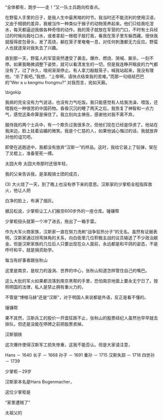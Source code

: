 “全体都有，跑步——走！”又一队士兵跑向检查点。


在野蛮人手里的日子，是我人生中最黑暗的时节。我当时还不能流利的使用汉语，又由于相貌的差异，我被当作一种类似于猴子的动物笼养起来。他们只给我吃泔水，每天都逼迫我做各种奇怪的动作。我的笼子就放在军营的门口，不时有士兵经过的时候向我吐口水，或者拿起一根棍子敲打我，看我在笼子里东躲西藏。很快我就瘦得皮包骨头，发了高烧，躺在笼子里奄奄一息，对任何刺激都无力反应。野蛮人也就逐渐对我失去了兴趣。

直到那一天，野蛮人的军营突然遭受了袭击。爆炸、燃烧、哭喊、厮杀，一刻不停。如果我略微调整下姿势，就可以看清发生的一切，但是我连睁开眼皮的力气都没有了。过了许久，喧闹渐渐停止。有人拿刀敲敲笼子，喊我站起来，我没有理他。“杀了我吧。”我想，“上帝啊，请快点结束我的苦难。”而那一句结结巴巴的“Wer a u kengmu frongmu?” 对我而言，宛如天籁。

\bigskip

我病的完全没有力气说话，也没有力气吃饭。我只能感觉有人给我洗澡、喂饭，还喂我吃一种很苦的中国药物。昏昏沉沉的睡了两天之后，我恢复了神智和一点力气，感觉这条命算是保住了。我立刻向主祷告，感谢他对我不离不弃。

服侍我的两个士兵中，有一个欺负过我很多次，但他们现在已经是俘虏了。他站在我床边，脸上挂着谄媚的微笑。我是个仁慈的人，如果他诚心悔过的话，我就放弃对他的诅咒吧。

即使在逃跑途中，我都没有放弃“汉斯一”的样品。这时，我给它装上了铅弹，架在了叉棍上，准备誓死一搏。

太囧大帝
太囧大帝那时还很年轻，

我的父亲告诉我，是圣殿骑士团的成员，

(3)
大火烧了一天，到了晚上也没有停下来的意思。汉斯家的少掌柜全程指挥救火，他让人把

白净的脸上，布满了烟灰。

据吕松说，少掌柜让工人们搬空600步外的一座仓库。锤镰帮

少掌柜扭头就第一个冲了进去，拖出了一箱手雷。

作为大军火商家族，汉斯家一直在努力洗刷“战争狂热分子”的无名。虽然有证据表明，汉斯家通过拐弯抹角的关系，向白衙里几位积极主战的议员输送了不少政治献金。但是汉斯家族的几位后人只要出现在众人面前，永远都是和平鸽的姿态，不是呼吁和平，就是捐资助学。

每当有好事者跟张秋山

这里是南京，是权力的漩涡、世界的中心，张秋山知道怎样管住自己的嘴巴。

这么大批的军火如果都流落到南京黑帮的手里，恐怕南京地面上要永无宁日了。按照明国的法律，私人是禁止拥有重火力的，

不管是“博根马赫”还是“汉斯”，对于明国人来说都是外语，反正是看不懂的。

锤镰帮

果不其然，汉斯兵工的股价一开盘狂跌不止，张秋山的股票经纪人虽然也早早就去排队，但还是没能在停牌之前把股票卖掉。

汉斯钢铁

这次爆炸使得汉斯军工损失惨重，这我不能否认。但是大家请注意，

Hans － 1640
长子 － 1668
孙子 － 1691
重孙 － 1715
汉斯失踪 － 1718
四世孙 － 1739

少掌柜－29岁

汉斯家本名是Hans Bogenmacher，

这位少掌柜是

“家里遭贼了”

太祖父的